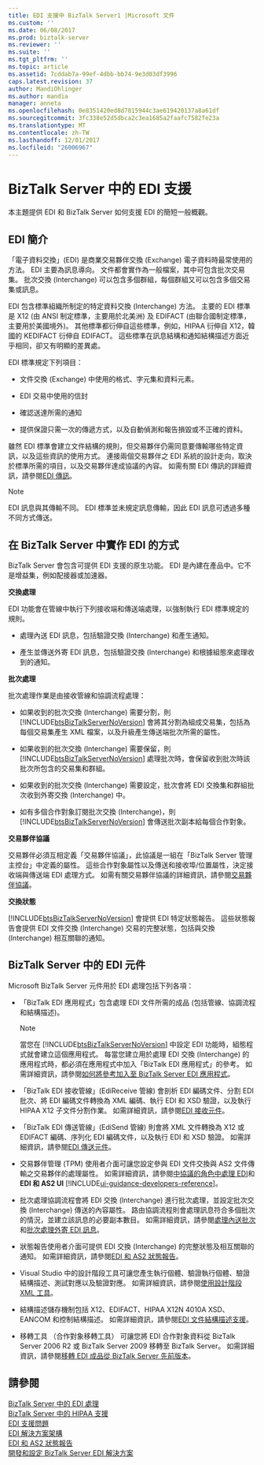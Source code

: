 ```yaml
---
title: EDI 支援中 BizTalk Server1 |Microsoft 文件
ms.custom: ''
ms.date: 06/08/2017
ms.prod: biztalk-server
ms.reviewer: ''
ms.suite: ''
ms.tgt_pltfrm: ''
ms.topic: article
ms.assetid: 7cddab7a-99ef-4dbb-bb74-9e3d03df3996
caps.latest.revision: 37
author: MandiOhlinger
ms.author: mandia
manager: anneta
ms.openlocfilehash: 0e8351420ed8d7815944c3ae619420137a8a61df
ms.sourcegitcommit: 3fc338e52d5dbca2c3ea1685a2faafc7582fe23a
ms.translationtype: MT
ms.contentlocale: zh-TW
ms.lasthandoff: 12/01/2017
ms.locfileid: "26006967"
---
```

# <a name="edi-support-in-biztalk-server"></a>BizTalk Server 中的 EDI 支援
本主題提供 EDI 和 BizTalk Server 如何支援 EDI 的簡短一般概觀。  
  
## <a name="introduction-to-edi"></a>EDI 簡介  
 「電子資料交換」(EDI) 是商業交易夥伴交換 (Exchange) 電子資料時最常使用的方法。 EDI 主要為訊息導向。 文件都會實作為一般檔案，其中可包含批次交易集。 批次交換 (Interchange) 可以包含多個群組，每個群組又可以包含多個交易集或訊息。  
  
 EDI 包含標準組織所制定的特定資料交換 (Interchange) 方法。 主要的 EDI 標準是 X12 (由 ANSI 制定標準，主要用於北美洲) 及 EDIFACT (由聯合國制定標準，主要用於美國境外)。 其他標準都衍伸自這些標準，例如，HIPAA 衍伸自 X12，韓國的 KEDIFACT 衍伸自 EDIFACT。 這些標準在訊息結構和通知結構描述方面近乎相同，卻又有明顯的差異處。  
  
 EDI 標準規定下列項目：  
  
-   文件交換 (Exchange) 中使用的格式、字元集和資料元素。  
  
-   EDI 交易中使用的信封  
  
-   確認送達所需的通知  
  
-   提供保證只需一次的傳遞方式，以及自動偵測和報告損毀或不正確的資料。  
  
 雖然 EDI 標準會建立文件結構的規則，但交易夥伴仍需同意要傳輸哪些特定資訊，以及這些資訊的使用方式。 連接兩個交易夥伴之 EDI 系統的設計走向，取決於標準所需的項目，以及交易夥伴達成協議的內容。 如需有關 EDI 傳訊的詳細資訊，請參閱[EDI 傳訊](../core/edi-messaging.md)。  
  
> [!NOTE]
>  EDI 訊息與其傳輸不同。 EDI 標準並未規定訊息傳輸，因此 EDI 訊息可透過多種不同方式傳送。  
  
## <a name="how-edi-is-implemented-in-biztalk-server"></a>在 BizTalk Server 中實作 EDI 的方式  
 BizTalk Server 會包含可提供 EDI 支援的原生功能。 EDI 是內建在產品中。它不是增益集，例如配接器或加速器。  
  
 **交換處理**  
  
 EDI 功能會在管線中執行下列接收端和傳送端處理，以強制執行 EDI 標準規定的規則。  
  
-   處理內送 EDI 訊息，包括驗證交換 (Interchange) 和產生通知。  
  
-   產生並傳送外寄 EDI 訊息，包括驗證交換 (Interchange) 和根據組態來處理收到的通知。  
  
 **批次處理**  
  
 批次處理作業是由接收管線和協調流程處理：  
  
-   如果收到的批次交換 (Interchange) 需要分割，則 [!INCLUDE[btsBizTalkServerNoVersion](../includes/btsbiztalkservernoversion-md.md)] 會將其分割為組成交易集，包括為每個交易集產生 XML 檔案，以及升級產生傳送端批次所需的屬性。  
  
-   如果收到的批次交換 (Interchange) 需要保留，則 [!INCLUDE[btsBizTalkServerNoVersion](../includes/btsbiztalkservernoversion-md.md)] 處理批次時，會保留收到批次時該批次所包含的交易集和群組。  
  
-   如果收到的批次交換 (Interchange) 需要設定，批次會將 EDI 交換集和群組批次收到外寄交換 (Interchange) 中。  
  
-   如有多個合作對象訂閱批次交換 (Interchange)，則 [!INCLUDE[btsBizTalkServerNoVersion](../includes/btsbiztalkservernoversion-md.md)] 會傳送批次副本給每個合作對象。  
  
 **交易夥伴協議**  
  
 交易夥伴必須互相定義「交易夥伴協議」，此協議是一組在「BizTalk Server 管理主控台」中定義的屬性。 這些合作對象屬性以及傳送和接收埠/位置屬性，決定接收端與傳送端 EDI 處理方式。 如需有關交易夥伴協議的詳細資訊，請參閱[交易夥伴協議](../core/trading-partner-agreement.md)。  
  
 **交換狀態**  
  
 [!INCLUDE[btsBizTalkServerNoVersion](../includes/btsbiztalkservernoversion-md.md)] 會提供 EDI 特定狀態報告。 這些狀態報告會提供 EDI 文件交換 (Interchange) 交易的完整狀態，包括與交換 (Interchange) 相互關聯的通知。  
  
## <a name="edi-components-in-biztalk-server"></a>BizTalk Server 中的 EDI 元件  
 Microsoft BizTalk Server 元件用於 EDI 處理包括下列各項：  
  
-   「BizTalk EDI 應用程式」包含處理 EDI 文件所需的成品 (包括管線、協調流程和結構描述)。  
  
    > [!NOTE]
    >  當您在 [!INCLUDE[btsBizTalkServerNoVersion](../includes/btsbiztalkservernoversion-md.md)] 中設定 EDI 功能時，組態程式就會建立這個應用程式。 每當您建立用於處理 EDI 交換 (Interchange) 的應用程式時，都必須在應用程式中加入「BizTalk EDI 應用程式」的參考。 如需詳細資訊，請參閱[如何將參考加入至 BizTalk Server EDI 應用程式](http://msdn.microsoft.com/library/7af066fb-372f-4709-b566-c8d6b4a9d782)。  
  
-   「BizTalk EDI 接收管線」(EdiReceive 管線) 會剖析 EDI 編碼文件、分割 EDI 批次、將 EDI 編碼文件轉換為 XML 編碼、執行 EDI 和 XSD 驗證，以及執行 HIPAA X12 子文件分割作業。 如需詳細資訊，請參閱[EDI 接收元件](../core/edi-receive-components.md)。  
  
-   「BizTalk EDI 傳送管線」(EdiSend 管線) 則會將 XML 文件轉換為 X12 或 EDIFACT 編碼、序列化 EDI 編碼文件，以及執行 EDI 和 XSD 驗證。 如需詳細資訊，請參閱[EDI 傳送元件](../core/edi-send-components.md)。  
  
-   交易夥伴管理 (TPM) 使用者介面可讓您設定參與 EDI 文件交換與 AS2 文件傳輸之交易夥伴的處理屬性。 如需詳細資訊，請參閱[中協議的角色中處理 EDI](../core/the-role-of-agreements-in-edi-processing.md)和**EDI 和 AS2 UI** [!INCLUDE[ui-guidance-developers-reference](../includes/ui-guidance-developers-reference.md)]。
  
-   批次處理協調流程會將 EDI 交換 (Interchange) 進行批次處理，並設定批次交換 (Interchange) 傳送的內容屬性。 路由協調流程則會處理訊息符合多個批次的情況，並建立該訊息的必要副本數目。 如需詳細資訊，請參閱[處理內送批次](../core/processing-incoming-batches.md)和[批次處理外寄 EDI 訊息](../core/batching-outgoing-edi-messages.md)。  
  
-   狀態報告使用者介面可提供 EDI 交換 (Interchange) 的完整狀態及相互關聯的通知。 如需詳細資訊，請參閱[EDI 和 AS2 狀態報告](../core/edi-and-as2-status-reporting.md)。  
  
-   Visual Studio 中的設計階段工具可讓您產生執行個體、驗證執行個體、驗證結構描述、測試對應以及驗證對應。 如需詳細資訊，請參閱[使用設計階段 XML 工具](../core/using-design-time-xml-tools.md)。  
  
-   結構描述儲存機制包括 X12、EDIFACT、HIPAA X12N 4010A XSD、EANCOM 和控制結構描述。 如需詳細資訊，請參閱[EDI 文件結構描述支援](../core/edi-document-schema-support.md)。  
  
-   移轉工具 （合作對象移轉工具） 可讓您將 EDI 合作對象資料從 BizTalk Server 2006 R2 或 BizTalk Server 2009 移轉至 BizTalk Server。 如需詳細資訊，請參閱[移轉 EDI 成品從 BizTalk Server 先前版本](http://msdn.microsoft.com/library/b956a97e-03d0-47ea-a2ce-c07a339c0f2c)。  
  
## <a name="see-also"></a>請參閱  
 [BizTalk Server 中的 EDI 處理](../core/edi-processing-in-biztalk-server.md)   
 [BizTalk Server 中的 HIPAA 支援](../core/hipaa-support-in-biztalk-server.md)   
 [EDI 支援問題](../core/edi-support-issues.md)   
 [EDI 解決方案架構](../core/edi-solution-architecture.md)   
 [EDI 和 AS2 狀態報告](../core/edi-and-as2-status-reporting.md)   
 [開發和設定 BizTalk Server EDI 解決方案](../core/developing-and-configuring-biztalk-server-edi-solutions.md)